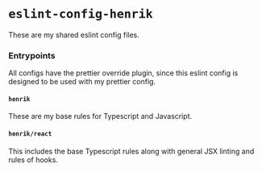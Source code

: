 # `eslint-config-henrik`

These are my shared eslint config files.

### Entrypoints

All configs have the prettier override plugin, since this eslint config is designed to be used with my prettier config.

#### `henrik`

These are my base rules for Typescript and Javascript.

#### `henrik/react`

This includes the base Typescript rules along with general JSX linting and rules of hooks.
